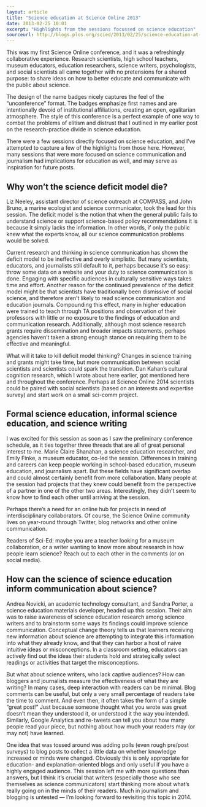 ```yaml
---
layout: article
title: "Science education at Science Online 2013"
date: 2013-02-25 10:01
excerpt: "Highlights from the sessions focussed on science education"
sourceurl: http://blogs.plos.org/scied/2013/02/25/science-education-at-science-online-2013/
---
```


This was my first Science Online conference, and it was a refreshingly collaborative experience. Research scientists, high school teachers, museum educators, education researchers, science writers, psychologists, and social scientists all came together with no pretensions for a shared purpose: to share ideas on how to better educate and communicate with the public about science.

The design of the name badges nicely captures the feel of the “unconference” format. The badges emphasize first names and are intentionally devoid of institutional affiliations, creating an open, egalitarian atmosphere. The style of this conference is a perfect example of one way to combat the problems of elitism and distrust that I outlined in my earlier post on the research-practice divide in science education.

There were a few sessions directly focused on science education, and I’ve attempted to capture a few of the highlights from those here. However, many sessions that were more focused on science communication and journalism had implications for education as well, and may serve as inspiration for future posts.

## Why won’t the science deficit model die?

Liz Neeley, assistant director of science outreach at COMPASS, and John Bruno, a marine ecologist and science communicator, took the lead for this session. The deficit model is the notion that when the general public fails to understand science or support science-based policy recommendations it is because it simply lacks the information. In other words, if only the public knew what the experts know, all our science communication problems would be solved.

Current research and thinking in science communication has shown the deficit model to be ineffective and overly simplistic. But many scientists, educators, and journalists still default to it, perhaps because it’s so easy: throw some data on a website and your duty to science communication is done. Engaging with specific audiences in culturally sensitive ways takes time and effort. Another reason for the continued prevalence of the deficit model might be that scientists have traditionally been dismissive of social science, and therefore aren’t likely to read science communication and education journals. Compounding this effect, many in higher education were trained to teach through TA positions and observation of their professors with little or no exposure to the findings of education and communication research. Additionally, although most science research grants require dissemination and broader impacts statements, perhaps agencies haven’t taken a strong enough stance on requiring them to be effective and meaningful.

What will it take to kill deficit model thinking? Changes in science training and grants might take time, but more communication between social scientists and scientists could spark the transition. Dan Kahan’s cultural cognition research, which I wrote about here earlier, got mentioned here and throughout the conference. Perhaps at Science Online 2014 scientists could be paired with social scientists (based on an interests and expertise survey) and start work on a small sci-comm project.

## Formal science education, informal science education, and science writing

I was excited for this session as soon as I saw the preliminary conference schedule, as it ties together three threads that are all of great personal interest to me. Marie Claire Shanahan, a science education researcher, and Emily Finke, a museum educator, co-led the session. Differences in training and careers can keep people working in school-based education, museum education, and journalism apart. But these fields have significant overlap and could almost certainly benefit from more collaboration. Many people at the session had projects that they knew could benefit from the perspective of a partner in one of the other two areas. Interestingly, they didn’t seem to know how to find each other until arriving at the session.

Perhaps there’s a need for an online hub for projects in need of interdisciplinary collaborators. Of course, the Science Online community lives on year-round through Twitter, blog networks and other online communication.

Readers of Sci-Ed: maybe you are a teacher looking for a museum collaboration, or a writer wanting to know more about research in how people learn science? Reach out to each other in the comments (or on social media).

## How can the science of science education inform communication about science?

Andrea Novicki, an academic technology consultant, and Sandra Porter, a science education materials developer, headed up this session. Their aim was to raise awareness of science education research among science writers and to brainstorm some ways its findings could improve science communication. Conceptual change theory tells us that learners receiving new information about science are attempting to integrate this information into what they already know, and that they can harbor a host of naive intuitive ideas or misconceptions. In a classroom setting, educators can actively find out the ideas their students hold and strategically select readings or activities that target the misconceptions.

But what about science writers, who lack captive audiences? How can bloggers and journalists measure the effectiveness of what they are writing? In many cases, deep interaction with readers can be minimal. Blog comments can be useful, but only a very small percentage of readers take the time to comment. And even then, it often takes the form of a simple “great post!” Just because someone thought what you wrote was great doesn’t mean they understood it, or understood it the way you intended. Similarly, Google Analytics and re-tweets can tell you about how many people read your piece, but nothing about how much your readers may (or may not) have learned.

One idea that was tossed around was adding polls (even rough pre/post surveys) to blog posts to collect a little data on whether knowledge increased or minds were changed. Obviously this is only appropriate for education- and explanation-oriented blogs and only useful if you have a highly engaged audience. This session left me with more questions than answers, but I think it’s crucial that writers (especially those who see themselves as science communicators) start thinking more about what’s really going on in the minds of their readers. Much in journalism and blogging is untested — I’m looking forward to revisiting this topic in 2014.